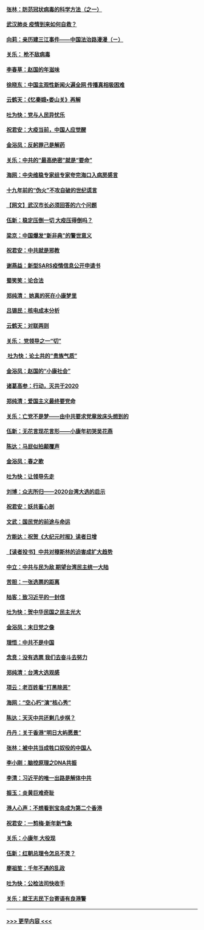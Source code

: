 #### [张林：防范冠状病毒的科学方法（之一）](../pages/nsc993/n11828618.md?t=01291031) 
#### [武汉肺炎 疫情到来如何自救？](../pages/nsc993/n11827632.md?t=01291031) 
#### [向莉：亲历建三江事件——中国法治路漫漫（ㄧ）](../pages/nsc993/n11827190.md?t=01291031) 
#### [关乐： 枪不敌病毒](../pages/nsc993/n11826746.md?t=01291031) 
#### [李春草：赵国的年滋味](../pages/nsc993/n11826321.md?t=01291031) 
#### [徐晓东：中国主观性新闻火遍全网 传播真相极困难](../pages/nsc993/n11826508.md?t=01291031) 
#### [云鹤天：《忆秦娥▪娄山关》再解](../pages/nsc993/n11824682.md?t=01291031) 
#### [吐为快：党与人民异忧乐](../pages/nsc993/n11824660.md?t=01291031) 
#### [祝君安：大疫当前，中国人应觉醒](../pages/nsc993/n11821946.md?t=01291031) 
#### [金浴凤：反躬罪己是解药](../pages/nsc993/n11820280.md?t=01291031) 
#### [关乐：中共的“最高绝密”就是“要命”](../pages/nsc993/n11816946.md?t=01291031) 
#### [海网：中央维稳专家组专家夸完海口入病房感言](../pages/nsc993/n11815138.md?t=01291031) 
#### [十九年前的“伪火”不攻自破的世纪谎言](../pages/nsc993/n11813238.md?t=01291031) 
#### [【网文】武汉市长必须回答的六个问题](../pages/nsc993/n11813848.md?t=01291031) 
#### [伍新：稳定压倒一切 大疫压得倒吗？](../pages/nsc993/n11812634.md?t=01291031) 
#### [梁京：中国爆发“新非典”的警世意义](../pages/nsc993/n11812554.md?t=01291031) 
#### [祝君安：中共就是邪教](../pages/nsc993/n11812431.md?t=01291031) 
#### [谢燕益：新型SARS疫情信息公开申请书](../pages/nsc993/n11808840.md?t=01291031) 
#### [蜀笑笑：论合法](../pages/nsc993/n11808064.md?t=01291031) 
#### [郑纯清： 她真的死在小康梦里](../pages/nsc993/n11806623.md?t=01291031) 
#### [吕锡民：核电成本分析](../pages/nsc993/n11806284.md?t=01291031) 
#### [云鹤天：对联两则](../pages/nsc993/n11805957.md?t=01291031) 
#### [关乐： 党领导之一“切”](../pages/nsc993/n11804505.md?t=01291031) 
#### [ 吐为快：论土共的“贵族气质”](../pages/nsc993/n11804490.md?t=01291031) 
#### [金浴凤：赵国的“小康社会”](../pages/nsc993/n11804452.md?t=01291031) 
#### [诸葛高参：行动，灭共于2020](../pages/nsc993/n11804120.md?t=01291031) 
#### [郑纯清：爱国主义最终要党命](../pages/nsc993/n11802197.md?t=01291031) 
#### [关乐：亡党不是梦——由中共要求党章放床头想到的](../pages/nsc993/n11802156.md?t=01291031) 
#### [伍新：无花言现花言形——小康年初哭吴花燕](../pages/nsc993/n11800044.md?t=01291031) 
#### [陈达：马屁似拍颠覆声](../pages/nsc993/n11800010.md?t=01291031) 
#### [金浴凤：春之歌](../pages/nsc993/n11797687.md?t=01291031) 
#### [吐为快：让领导先走](../pages/nsc993/n11797512.md?t=01291031) 
#### [刘博：众志所归——2020台湾大选的启示](../pages/nsc993/n11796878.md?t=01291031) 
#### [祝君安：妖共畜心剖](../pages/nsc993/n11794273.md?t=01291031) 
#### [文武：国民党的前途与命运](../pages/nsc993/n11794198.md?t=01291031) 
#### [方能达：祝贺《大纪元时报》读者日增](../pages/nsc993/n11793807.md?t=01291031) 
#### [【读者投书】中共对穆斯林的迫害成扩大趋势](../pages/nsc993/n11791371.md?t=01291031) 
#### [中立：中共与民为敌 期望台湾民主统一大陆](../pages/nsc993/n11790392.md?t=01291031) 
#### [苦胆：一张选票的距离](../pages/nsc993/n11788914.md?t=01291031) 
#### [陆客：致习近平的一封信](../pages/nsc993/n11788867.md?t=01291031) 
#### [吐为快：贺中华民国之民主光大](../pages/nsc993/n11788618.md?t=01291031) 
#### [金浴凤：末日党之像](../pages/nsc993/n11787475.md?t=01291031) 
#### [理悟：中共不是中国](../pages/nsc993/n11787463.md?t=01291031) 
#### [念贲：没有选票  我们去奋斗去努力](../pages/nsc993/n11787398.md?t=01291031) 
#### [郑纯清：台湾大选观感](../pages/nsc993/n11786210.md?t=01291031) 
#### [项云：老百姓看“打黑除恶”](../pages/nsc993/n11785398.md?t=01291031) 
#### [海网：“空心朽”演“核心秀”](../pages/nsc993/n11783874.md?t=01291031) 
#### [陈达：天灭中共还剩几步棋？](../pages/nsc993/n11783719.md?t=01291031) 
#### [丹丹：关于香港“明日大屿愿景”](../pages/nsc993/n11783273.md?t=01291031) 
#### [张林：被中共当成牲口奴役的中国人](../pages/nsc993/n11782397.md?t=01291031) 
#### [李小刚：脑控原理之DNA共振](../pages/nsc993/n11780962.md?t=01291031) 
#### [李清：习近平的唯一出路是解体中共](../pages/nsc993/n11780866.md?t=01291031) 
#### [振玉：炎黄巨难奇耻](../pages/nsc993/n11779632.md?t=01291031) 
#### [港人心声：不想看到宝岛成为第二个香港](../pages/nsc993/n11778817.md?t=01291031) 
#### [祝君安：一剪梅‧新年新气象](../pages/nsc993/n11776340.md?t=01291031) 
#### [关乐：小康年 大役现](../pages/nsc993/n11774213.md?t=01291031) 
#### [伍新：红朝总理令怎总不灵？](../pages/nsc993/n11770813.md?t=01291031) 
#### [廖祖笙：千年不遇的乱政](../pages/nsc993/n11770373.md?t=01291031) 
#### [吐为快：公检法司快收手](../pages/nsc993/n11770359.md?t=01291031) 
#### [关乐：就王志民下台寄语有良港警](../pages/nsc993/n11769903.md?t=01291031) 

----
#### [ >>> 更早内容 <<< ](../indexes/nsc993-earlier.md)
